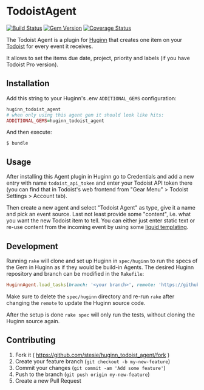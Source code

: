 # TodoistAgent

[![Build Status](https://travis-ci.org/stesie/huginn_todoist_agent.svg?branch=master)](https://travis-ci.org/stesie/huginn_todoist_agent)
[![Gem Version](https://badge.fury.io/rb/huginn_todoist_agent.svg)](https://badge.fury.io/rb/huginn_todoist_agent)
[![Coverage Status](https://coveralls.io/repos/github/stesie/huginn_todoist_agent/badge.svg?branch=master)](https://coveralls.io/github/stesie/huginn_todoist_agent?branch=master)

The Todoist Agent is a plugin for [Huginn](https://github.com/cantino/huginn) that
creates one item on your [Todoist](https://todoist.com) for every event it receives.

It allows to set the items due date, project, priority and labels (if you have
Todoist Pro version).

## Installation

Add this string to your Huginn's .env `ADDITIONAL_GEMS` configuration:

```ruby
huginn_todoist_agent
# when only using this agent gem it should look like hits:
ADDITIONAL_GEMS=huginn_todoist_agent
```

And then execute:

    $ bundle

## Usage

After installing this Agent plugin in Huginn go to Credentials and add a
new entry with name `todoist_api_token` and enter your Todoist API token
there (you can find that in Todoist's web frontend from "Gear Menu" > Todoist
Settings > Account tab).

Then create a new agent and select "Todoist Agent" as type, give it a
name and pick an event source.  Last not least provide some "content",
i.e. what you want the new Todoist item to tell.  You can either just
enter static text or re-use content from the incoming event by using
some [liquid templating](https://github.com/cantino/huginn/wiki/Formatting-Events-using-Liquid).

## Development

Running `rake` will clone and set up Huginn in `spec/huginn` to run the specs of the Gem in Huginn as if they would be build-in Agents. The desired Huginn repository and branch can be modified in the `Rakefile`:

```ruby
HuginnAgent.load_tasks(branch: '<your branch>', remote: 'https://github.com/<github user>/huginn.git')
```

Make sure to delete the `spec/huginn` directory and re-run `rake` after changing the `remote` to update the Huginn source code.

After the setup is done `rake spec` will only run the tests, without cloning the Huginn source again.

## Contributing

1. Fork it ( https://github.com/stesie/huginn_todoist_agent/fork )
2. Create your feature branch (`git checkout -b my-new-feature`)
3. Commit your changes (`git commit -am 'Add some feature'`)
4. Push to the branch (`git push origin my-new-feature`)
5. Create a new Pull Request
